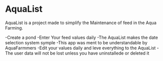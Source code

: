 # AquaList
AquaList is a project made to simplify the Maintenance of feed in the Aqua Farming.

-Create a pond
-Enter Your feed values daily 
-The AquaList makes the date selection system symple 
-This app was ment to be understandable by AquaFarmmers
-Edit your values daily and leve everything to the AquaList
-The user data will not be lost unless you have uninstallede or deleted it
